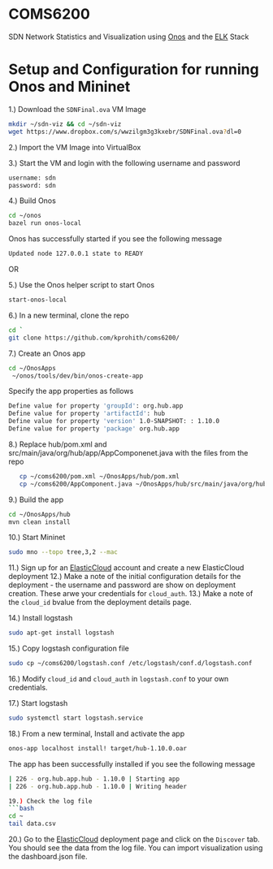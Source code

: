 # COMS6200
SDN Network Statistics and Visualization using [Onos](https://opennetworking.org/onos/) and the [ELK](https://www.elastic.co/what-is/elk-stack) Stack

# Setup and Configuration for running Onos and Mininet

1.) Download the ```SDNFinal.ova``` VM Image
```bash
mkdir ~/sdn-viz && cd ~/sdn-viz
wget https://www.dropbox.com/s/wwzilgm3g3kxebr/SDNFinal.ova?dl=0
```

2.) Import the VM Image into VirtualBox

3.) Start the VM and login with the following username and password
```bash
username: sdn
password: sdn
```

4.) Build Onos 
```bash
cd ~/onos
bazel run onos-local 
```
Onos has successfully started if you see the following message
```bash
Updated node 127.0.0.1 state to READY 
```
OR

5.) Use the Onos helper script to start Onos
```bash
start-onos-local
```
6.) In a new terminal, clone the repo
```bash
cd `
git clone https://github.com/kprohith/coms6200/
```

7.) Create an Onos app
```bash
cd ~/OnosApps
 ~/onos/tools/dev/bin/onos-create-app  
 ```
 Specify the app properties as follows
 ```bash
 Define value for property 'groupId': org.hub.app
 Define value for property 'artifactId': hub
 Define value for property 'version' 1.0-SNAPSHOT: : 1.10.0
 Define value for property 'package' org.hub.app
```
 8.) Replace hub/pom.xml and src/main/java/org/hub/app/AppComponenet.java with the files from the repo
 ```bash
    cp ~/coms6200/pom.xml ~/OnosApps/hub/pom.xml
    cp ~/coms6200/AppComponent.java ~/OnosApps/hub/src/main/java/org/hub/app/AppComponent.java
```
9.) Build the app
```bash
cd ~/OnosApps/hub
mvn clean install
```
10.) Start Mininet
```bash
sudo mno --topo tree,3,2 --mac
```
11.) Sign up for an [ElasticCloud](https://cloud.elastic.co/home) account and create a new ElasticCloud deployment
12.) Make a note of the initial configuration details for the deployment - the username and password are show on deployment creation. These arwe your credentials for ```cloud_auth```.
13.) Make a note of the ```cloud_id``` bvalue from the deployment details page.

14.) Install logstash
```bash
sudo apt-get install logstash
```
15.) Copy logstash configuration file
```bash
sudo cp ~/coms6200/logstash.conf /etc/logstash/conf.d/logstash.conf
```
16.) Modify ```cloud_id``` and ```cloud_auth``` in ```logstash.conf``` to your own credentials.

17.) Start logstash
```bash
sudo systemctl start logstash.service
```

18.) From a new terminal, Install and activate the app
```bash
onos-app localhost install! target/hub-1.10.0.oar
```
The app has been successfully installed if you see the following message
```bash
| 226 - org.hub.app.hub - 1.10.0 | Starting app
| 226 - org.hub.app.hub - 1.10.0 | Writing header

19.) Check the log file
```bash
cd ~
tail data.csv
```
20.) Go to the [ElasticCloud](https://cloud.elastic.co/home) deployment page and click on the ```Discover``` tab. You should see the data from the log file.
You can import visualization using the dashboard.json file.
